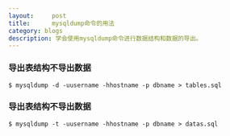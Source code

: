 ```yaml
---
layout:     post
title:      mysqldump命令的用法
category: blogs
description: 学会使用mysqldump命令进行数据结构和数据的导出。
---
```


### 导出表结构不导出数据 
```shell
$ mysqldump -d -uusername -hhostname -p dbname > tables.sql
```

### 导出表结构不导出数据 
```shell
$ mysqldump -t -uusername -hhostname -p dbname > datas.sql
```

